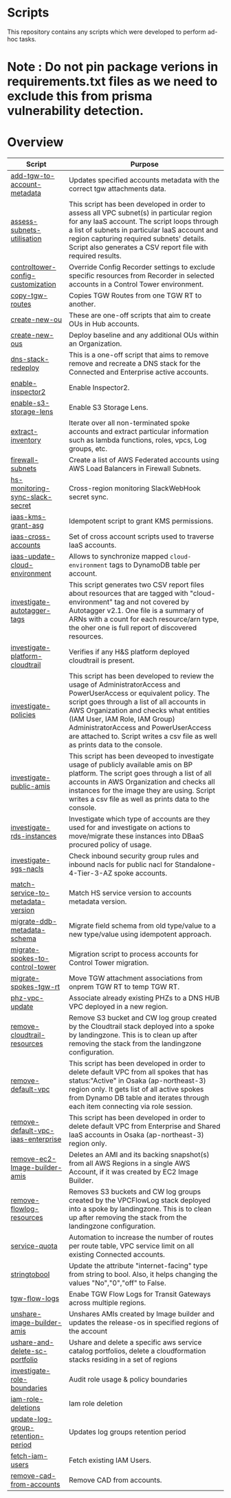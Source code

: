 # Scripts
This repository contains any scripts which were developed to perform ad-hoc tasks.

# Note : Do not pin package verions in requirements.txt files as we need to exclude this from prisma vulnerability detection.

# Overview

| Script                                                                            | Purpose                                                                                                                                                                                                                                                                                                                                                                  |
|-----------------------------------------------------------------------------------|--------------------------------------------------------------------------------------------------------------------------------------------------------------------------------------------------------------------------------------------------------------------------------------------------------------------------------------------------------------------------|
| [add-tgw-to-account-metadata](add-tgw-to-account-metadata)                        | Updates specified accounts metadata with the correct tgw attachments data.                                                                                                                                                                                                                                                                                               |
| [assess-subnets-utilisation](assess-subnets-utilisation)                          | This script has been developed in order to assess all VPC subnet(s) in particular region for any IaaS account. The script loops through a list of subnets in particular IaaS account and region capturing required subnets' details. Script also generates a CSV report file with required results.                                                                      |
| [controltower-config-customization](controltower-config-customization)            | Override Config Recorder settings to exclude specific resources from Recorder in selected accounts in a Control Tower environment.                                                                                                                                                                                                                                       |
| [copy-tgw-routes](copy-tgw-routes)                                                | Copies TGW Routes from one TGW RT to another.                                                                                                                                                                                                                                                                                                                            |
| [create-new-ou](create-new-ou)                                                    | These are one-off scripts that aim to create OUs in Hub accounts.                                                                                                                                                                                                                                                                                                        |
| [create-new-ous](create-new-ous)                                                  | Deploy baseline and any additional OUs within an Organization.                                                                                                                                                                                                                                                                                                           |
| [dns-stack-redeploy](dns-stack-redeploy)                                          | This is a one-off script that aims to remove remove and recreate a DNS stack for the Connected and Enterprise active accounts.                                                                                                                                                                                                                                           |
| [enable-inspector2](enable-inspector2)                                            | Enable Inspector2.                                                                                                                                                                                                                                                                                                                                                       |
| [enable-s3-storage-lens](enable-s3-storage-lens)                                  | Enable S3 Storage Lens.                                                                                                                                                                                                                                                                                                                                                  |
| [extract-inventory](extract-inventory)                                            | Iterate over all non-terminated spoke accounts and extract particular information such as lambda functions, roles, vpcs, Log groups, etc.                                                                                                                                                                                                                                |
| [firewall-subnets](firewall-subnets)                                              | Create a list of AWS Federated accounts using AWS Load Balancers in Firewall Subnets.                                                                                                                                                                                                                                                                                    |
| [hs-monitoring-sync-slack-secret](hs-monitoring-sync-slack-secret)                | Cross-region monitoring SlackWebHook secret sync.                                                                                                                                                                                                                                                                                                                        |
| [iaas-kms-grant-asg](iaas-kms-grant-asg)                                          | Idempotent script to grant KMS permissions.                                                                                                                                                                                                                                                                                                                              |
| [iaas-cross-accounts](iaas-cross-accounts)                                        | Set of cross account scripts used to traverse IaaS accounts.                                                                                                                                                                                                                                                                                                             |
| [iaas-update-cloud-environment](iaas-update-cloud-environment)                    | Allows to synchronize mapped `cloud-environment` tags to DynamoDB table per account.                                                                                                                                                                                                                                                                                     |
| [investigate-autotagger-tags](investigate-autotagger-tags)                        | This script generates two CSV report files about resources that are tagged with "cloud-environment" tag and not covered by Autotagger v2.1. One file is a summary of ARNs with a count for each resource/arn type, the oher one is full report of discovered resources.                                                                                                  |
| [investigate-platform-cloudtrail](investigate-platform-cloudtrail)                | Verifies if any H&S platform deployed cloudtrail is present.                                                                                                                                                                                                                                                                                                             |
| [investigate-policies](investigate-policies)                                      | This script has been developed to review the usage of AdministratorAccess and PowerUserAccess or equivalent policy. The script goes through a list of all accounts in AWS Organization and checks what entities (IAM User, IAM Role, IAM Group) AdministratorAccess and PowerUserAccess are attached to. Script writes a csv file as well as prints data to the console. |
| [investigate-public-amis](investigate-public-amis)                                | This script has been deveoped to investigate usage of publicly available amis on BP platform. The script goes through a list of all accounts in AWS Organization and checks all instances for the image they are using. Script writes a csv file as well as prints data to the console.                                                                                  |
| [investigate-rds-instances](investigate-rds-instances)                            | Investigate which type of accounts are they used for and investigate on actions to move/migrate these instances into DBaaS procured policy of usage.                                                                                                                                                                                                                     |
| [investigate-sgs-nacls](investigate-sgs-nacls)                                    | Check inbound security group rules and inbound nacls for public nacl for Standalone-4-Tier-3-AZ spoke accounts.                                                                                                                                                                                                                                                          |
| [match-service-to-metadata-version](match-service-to-metadata-version)            | Match HS service version to accounts metadata version.                                                                                                                                                                                                                                                                                                                   |
| [migrate-ddb-metadata-schema](migrate-ddb-metadata-schema)                        | Migrate field schema from old type/value to a new type/value using idempotent approach.                                                                                                                                                                                                                                                                                  |
| [migrate-spokes-to-control-tower](migrate-spokes-to-control-tower)                | Migration script to process accounts for Control Tower migration.                                                                                                                                                                                                                                                                                                        |
| [migrate-spokes-tgw-rt](migrate-spokes-tgw-rt)                                    | Move TGW attachment associations from onprem TGW RT to temp TGW RT.                                                                                                                                                                                                                                                                                                      |
| [phz-vpc-update](phz-vpc-update)                                                  | Associate already existing PHZs to a DNS HUB VPC deployed in a new region.                                                                                                                                                                                                                                                                                               |
| [remove-cloudtrail-resources](remove-cloudtrail-resources)                        | Remove S3 bucket and CW log group created by the Cloudtrail stack deployed into a spoke by landingzone. This is to clean up after removing the stack from the landingzone configuration.                                                                                                                                                                                 |
| [remove-default-vpc](remove-default-vpc)                                          | This script has been developed in order to delete default VPC from all spokes that has status:"Active" in Osaka (ap-northeast-3) region only. It gets list of all active spokes from Dynamo DB table and iterates through each item connecting via role session.                                                                                                         |
| [remove-default-vpc-iaas-enterprise](remove-default-vpc-iaas-enterprise)          | This script has been developed in order to delete default VPC from Enterprise and Shared IaaS accounts in Osaka (ap-northeast-3) region only.                                                                                                                                                                                                                            |
| [remove-ec2-Image-builder-amis](image-builder-amis/remove-ec2-Image-builder-amis) | Deletes an AMI and its backing snapshot(s) from all AWS Regions in a single AWS Account, if it was created by EC2 Image Builder.                                                                                                                                                                                                                                         |
| [remove-flowlog-resources](remove-flowlog-resources)                              | Removes S3 buckets and CW log groups created by the VPCFlowLog stack deployed into a spoke by landingzone. This is to clean up after removing the stack from the landingzone configuration.                                                                                                                                                                              |
| [service-quota](service-quota)                                                    | Automation to increase the number of routes per route table, VPC service limit on all existing Connected accounts.                                                                                                                                                                                                                                                       |
| [stringtobool](stringtobool)                                                      | Update the attribute "internet-facing" type from string to bool. Also, it helps changing the values "No","0","off" to False.                                                                                                                                                                                                                                             |
| [tgw-flow-logs](tgw-flow-logs)                                                    | Enabe TGW Flow Logs for Transit Gateways across multiple regions.                                                                                                                                                                                                                                                                                                        |
| [unshare-image-builder-amis](image-builder-amis/unshare-image-builder-amis)       | Unshares AMIs created by Image builder and updates the release-os in specified regions of the account                                                                                                                                                                                                                                                                    |
| [ushare-and-delete-sc-portfolio](ushare-and-delete-sc-portfolio)                  | Ushare and delete a specific aws service catalog portfolios, delete a cloudformation stacks residing in a set of regions                                                                                                                                                                                                                                                 |
| [investigate-role-boundaries](investigate-role-boundaries)                        | Audit role usage & policy boundaries                                                                                                                                                                                                                                                                                                                                     
| [iam-role-deletions](iam-role-deletion)                                           | Iam role deletion                                                                                                                                                                                                                                                                                                                                                        
| [update-log-group-retention-period](update-log-group-retention-period)            | Updates log groups retention period                                                                                                                                                                                                                                                                                                                                      |
| [fetch-iam-users](fetch-iam-users)                                                | Fetch existing IAM Users.                                                                                                                                                                                                                                                                                                                                                |
| [remove-cad-from-accounts](remove-cad-from-accounts)                              | Remove CAD from accounts.                                                                                                                                                                                                                                                                                                                                                |
